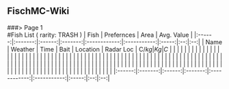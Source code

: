 ## FischMC-Wiki

###> Page 1  
#Fish List ( rarity: TRASH )
|  Fish  |         Prefernces         |            Area            |    Avg. Value   |
|:------:|:-------:|:------:|:-------:|:------------:|:-----------:|:-----:|:--:|:--:|
|  Name  | Weather |  Time  |  Bait   |   Location   |  Radar Loc  | C$/kg | Kg | C$ |
|        |         |        |         |              |             |       |    |    |
|        |         |        |         |              |             |       |    |    |
|        |         |        |         |              |             |       |    |    |
|        |         |        |         |              |             |       |    |    |
|        |         |        |         |              |             |       |    |    |
|        |         |        |         |              |             |       |    |    |
|        |         |        |         |              |             |       |    |    |
|        |         |        |         |              |             |       |    |    |
|        |         |        |         |              |             |       |    |    |
|        |         |        |         |              |             |       |    |    |
|        |         |        |         |              |             |       |    |    |
|        |         |        |         |              |             |       |    |    |
|        |         |        |         |              |             |       |    |    |
|        |         |        |         |              |             |       |    |    |
|        |         |        |         |              |             |       |    |    |
|        |         |        |         |              |             |       |    |    |
|:------:|:-------:|:------:|:-------:|:------------:|:-----------:|:-----:|:--:|:--:|
